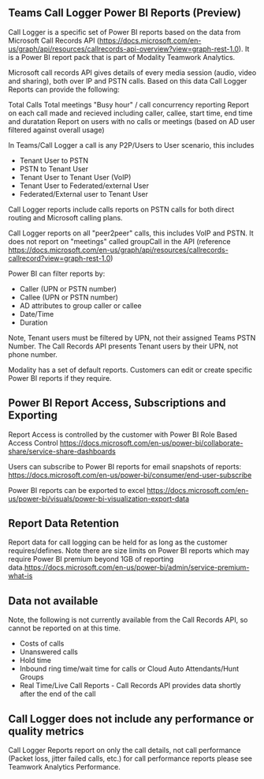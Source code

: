 

## Teams Call Logger Power BI Reports (Preview)

Call Logger is a specific set of Power BI reports based on the data from Microsoft Call Records API (https://docs.microsoft.com/en-us/graph/api/resources/callrecords-api-overview?view=graph-rest-1.0). It is a Power BI report pack that is part of Modality Teamwork Analytics.

Microsoft call records API gives details of every media session (audio, video and sharing), both over IP and PSTN calls. Based on this data Call Logger Reports can provide the following:

Total Calls
Total meetings
"Busy hour" / call concurrency reporting
Report on each call made and recieved including caller, callee, start time, end time and duratation
Report on users with no calls or meetings (based on AD user filtered against overall usage)

In Teams/Call Logger a call is any P2P/Users to User scenario, this includes
  - Tenant User to PSTN
  - PSTN to Tenant User
  - Tenant User to Tenant User (VoIP)
  - Tenant User to Federated/external User
  - Federated/External user to Tenant User


Call Logger reports include calls reports on PSTN calls for both direct routing and Microsoft calling plans.

Call Logger reports on all "peer2peer" calls, this includes VoIP and PSTN. It does not report on "meetings" called groupCall in the API (reference https://docs.microsoft.com/en-us/graph/api/resources/callrecords-callrecord?view=graph-rest-1.0)

Power BI can filter reports by:
  - Caller (UPN or PSTN number)
  - Callee (UPN or PSTN number)
  - AD attributes to group caller or callee
  - Date/Time
  - Duration

Note, Tenant users must be filtered by UPN, not their assigned Teams PSTN Number. The Call Records API presents Tenant users by their UPN, not phone number.

Modality has a set of default reports. Customers can edit or create specific Power BI reports if they require.

## Power BI Report Access, Subscriptions and Exporting 

Report Access is controlled by the customer with Power BI Role Based Access Control https://docs.microsoft.com/en-us/power-bi/collaborate-share/service-share-dashboards

Users can subscribe to Power BI reports for email snapshots of reports: https://docs.microsoft.com/en-us/power-bi/consumer/end-user-subscribe

Power BI reports can be exported to excel https://docs.microsoft.com/en-us/power-bi/visuals/power-bi-visualization-export-data

## Report Data Retention

Report data for call logging can be held for as long as the customer requires/defines. Note there are size limits on Power BI reports which may require Power BI premium beyond 1GB of reporting data.https://docs.microsoft.com/en-us/power-bi/admin/service-premium-what-is

## Data not available

Note, the following is not currently available from the Call Records API, so cannot be reported on at this time.

- Costs of calls
- Unanswered calls
- Hold time
- Inbound ring time/wait time for calls or Cloud Auto Attendants/Hunt Groups
- Real Time/Live Call Reports - Call Records API provides data shortly after the end of the call

## Call Logger does not include any performance or quality metrics

Call Logger Reports report on only the call details, not call performance (Packet loss, jitter failed calls, etc.) for call performance reports please see Teamwork Analytics Performance.


